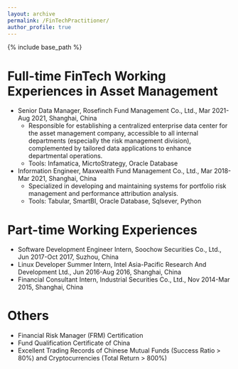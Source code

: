 ```yaml
---
layout: archive
permalink: /FinTechPractitioner/
author_profile: true
---
```


{% include base_path %}

Full-time FinTech Working Experiences in Asset Management
======
* Senior Data Manager, Rosefinch Fund Management Co., Ltd., Mar 2021-Aug 2021, Shanghai, China  
  * Responsible for establishing a centralized enterprise data center for the asset management company, accessible to all internal departments (especially the risk management division), complemented by tailored data applications to enhance departmental operations.
  * Tools: Infamatica, MicrtoStrategy, Oracle Database
* Information Engineer, Maxwealth Fund Management Co., Ltd., Mar 2018-Mar 2021, Shanghai, China  
  * Specialized in developing and maintaining systems for portfolio risk management and performance attribution analysis.
  * Tools: Tabular, SmartBI, Oracle Database, Sqlsever, Python

Part-time Working Experiences
======
* Software Development Engineer Intern, Soochow Securities Co., Ltd., Jun 2017-Oct 2017, Suzhou, China
* Linux Developer Summer Intern, Intel Asia-Pacific Research And Development Ltd., Jun 2016-Aug 2016, Shanghai, China
* Financial Consultant Intern, Industrial Securities Co., Ltd., Nov 2014-Mar 2015, Shanghai, China
  
Others 
======
* Financial Risk Manager (FRM) Certification
* Fund Qualification Certificate of China
* Excellent Trading Records of Chinese Mutual Funds (Success Ratio > 80%) and Cryptocurrencies (Total Return > 800%)
